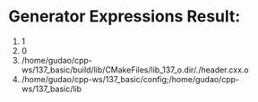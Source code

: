 # Generator Expressions Result:
1. 1
1. 0
1. /home/gudao/cpp-ws/137_basic/build/lib/CMakeFiles/lib_137_o.dir/./header.cxx.o
1. /home/gudao/cpp-ws/137_basic/config;/home/gudao/cpp-ws/137_basic/lib
